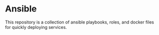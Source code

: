 # Ansible

This repository is a collection of ansible playbooks, roles, and docker files for quickly deploying services.


